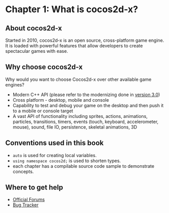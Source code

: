 # Chapter 1: What is cocos2d-x?

## About cocos2d-x
Started in 2010, cocos2d-x is an open source, cross-platform game engine. It is loaded with powerful features that allow developers to create spectacular games with ease. 


## Why choose cocos2d-x
Why would you want to choose Cocos2d-x over other available game engines?

* Modern C++ API (please refer to the modernizing done in [version 3.0](https://github.com/cocos2d/cocos2d-x/blob/cocos2d-x-3.0/docs/RELEASE_NOTES.md#c11-features))
* Cross platform - desktop, mobile and console
* Capability to test and debug your game on the desktop and then push it to a mobile or console target
* A vast API of functionality including sprites, actions, animations, particles, transitions, timers, events (touch, keyboard, accelerometer, mouse), sound, file IO, persistence, skeletal animations, 3D

## Conventions used in this book

* `auto` is used for creating local variables.
* `using namespace cocos2d;` is used to shorten types. 
* each chapter has a compilable source code sample to demonstrate concepts.

## Where to get help
* [Official Forums](http://discuss.cocos2d-x.org)
* [Bug Tracker](http://cocos2d-x.org/issues/)

